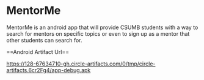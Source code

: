 # MentorMe
MentorMe is an android app that will provide CSUMB students with a way to search for mentors on specific topics or even to sign up as a mentor that other students can search for.

==Android Artifact Url==

https://128-67634710-gh.circle-artifacts.com/0/tmp/circle-artifacts.6cr2Fg4/app-debug.apk


